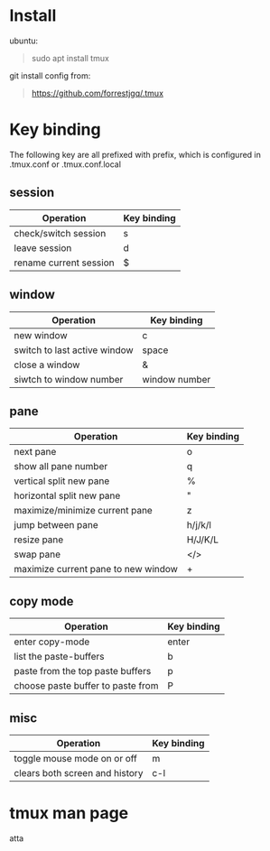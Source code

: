 # Install
ubuntu:
>sudo apt install tmux

git install config from:
>https://github.com/forrestjgq/.tmux

# Key binding

The following key are all prefixed with prefix, which is configured in .tmux.conf or .tmux.conf.local

## session
Operation              | Key binding
---------------------- | ------------
check/switch session   | s
leave session          | d
rename current session | $

## window

Operation                    | Key binding
----------------------       | ------------
new window                   | c
switch to last active window | space
close a window               | &
siwtch to window number      | window number

## pane
Operation                           | Key binding
----------------------              | ------------
next pane                           | o
show all pane number                | q
vertical split new pane             | %
horizontal split new pane           | "
maximize/minimize current pane      | z
jump between pane                   | h/j/k/l
resize pane                         | H/J/K/L
swap pane                           | \</\>
maximize current pane to new window | +

## copy mode

Operation                         | Key binding
----------------------            | ------------
enter copy-mode                   | enter
list the paste-buffers            | b
paste from the top paste buffers  | p
choose paste buffer to paste from | P


## misc
Operation                      | Key binding
----------------------         | ------------
toggle mouse mode on or off    | m
clears both screen and history | c-l

# tmux man page
atta



